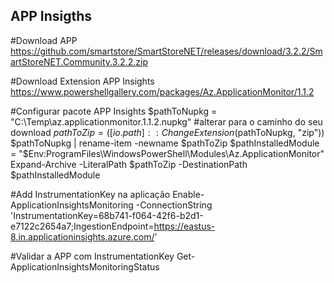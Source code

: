 ## APP Insigths

#Download APP
https://github.com/smartstore/SmartStoreNET/releases/download/3.2.2/SmartStoreNET.Community.3.2.2.zip


#Download Extension APP Insights
https://www.powershellgallery.com/packages/Az.ApplicationMonitor/1.1.2


#Configurar pacote APP Insights
$pathToNupkg = "C:\Temp\az.applicationmonitor.1.1.2.nupkg" #alterar para o caminho do seu download
$pathToZip = ([io.path]::ChangeExtension($pathToNupkg, "zip"))
$pathToNupkg | rename-item -newname $pathToZip
$pathInstalledModule = "$Env:ProgramFiles\WindowsPowerShell\Modules\Az.ApplicationMonitor"
Expand-Archive -LiteralPath $pathToZip -DestinationPath $pathInstalledModule


#Add InstrumentationKey na aplicação
Enable-ApplicationInsightsMonitoring -ConnectionString 'InstrumentationKey=68b741-f064-42f6-b2d1-e7122c2654a7;IngestionEndpoint=https://eastus-8.in.applicationinsights.azure.com/'


#Validar a APP com InstrumentationKey
Get-ApplicationInsightsMonitoringStatus